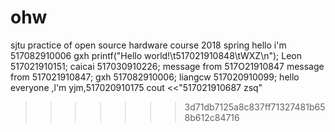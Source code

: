 # ohw
sjtu practice of open source hardware course 2018 spring
hello  i'm 517082910006 gxh
printf("Hello world!\t517021910848\tWXZ\n");
Leon 517021910151;
caicai 517030910226;
message from 517O21910847
message from 517021910847;
gxh 517082910006;
liangcw 517020910099;
hello everyone ,l'm yjm,517020910175
cout <<"517021910687 zsq"
>>>>>>> 3d71db7125a8c837ff71327481b658b612c84716
